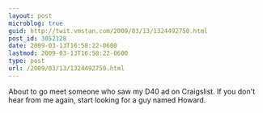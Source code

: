 ```yaml
---
layout: post
microblog: true
guid: http://twit.vmstan.com/2009/03/13/1324492750.html
post_id: 3052128
date: 2009-03-13T16:58:22-0600
lastmod: 2009-03-13T16:58:22-0600
type: post
url: /2009/03/13/1324492750.html
---
```

About to go meet someone who saw my D40 ad on Craigslist. If you don't hear from me again, start looking for a guy named Howard.
